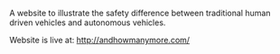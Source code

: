 A website to illustrate the safety difference between traditional human driven vehicles and autonomous vehicles. 

Website is live at: http://andhowmanymore.com/ 
